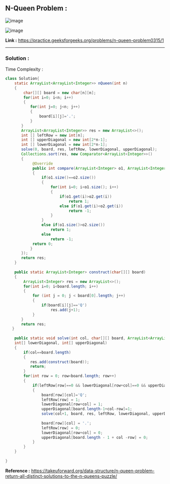 ## N-Queen Problem :

![image](https://user-images.githubusercontent.com/23376002/166979177-a03a15c3-cdc4-42a6-b901-0473f6cb0f3b.png)

![image](https://user-images.githubusercontent.com/23376002/166979231-b7b5ba0a-0545-42ba-8dbd-77c1b3363895.png)


**Link :** https://practice.geeksforgeeks.org/problems/n-queen-problem0315/1 


--------------------------------------------------------------------------------------------------------------------------------------------------


### Solution :

Time Complexity :


```java
class Solution{
    static ArrayList<ArrayList<Integer>> nQueen(int n) 
    {
        char[][] board = new char[n][n];
        for(int i=0; i<n; i++)
        {
           for(int j=0; j<n; j++)
           {
               board[i][j]='.';
           }
       }
       ArrayList<ArrayList<Integer>> res = new ArrayList<>();
       int [] leftRow = new int[n];
       int [] upperDiagonal = new int[2*n-1];
       int [] lowerDiagonal = new int[2*n-1];
       solve(0, board, res, leftRow, lowerDiagonal, upperDiagonal);
       Collections.sort(res, new Comparator<ArrayList<Integer>>() 
       {
            @Override
            public int compare(ArrayList<Integer> o1, ArrayList<Integer> o2) 
            {
                if(o1.size()==o2.size())
                {
                    for(int i=0; i<o1.size(); i++)
                    {
                        if(o1.get(i)>o2.get(i)) 
                            return 1;
                        else if(o1.get(i)<o2.get(i)) 
                            return -1;
                    }
                }
                else if(o1.size()>o2.size()) 
                    return 1;
                else 
                    return -1;
            return 0;
           }
       });
       return res;
    }
    
    public static ArrayList<Integer> construct(char[][] board)
    {
        ArrayList<Integer> res = new ArrayList<>();
        for(int i=0; i<board.length; i++)
        {
            for (int j = 0; j < board[0].length; j++) 
            {
                if(board[i][j]=='Q') 
                    res.add(j+1);
            }
       }
       return res;
   }
   
    public static void solve(int col, char[][] board, ArrayList<ArrayList<Integer>> res, int[] leftRow, 
    int[] lowerDiagonal, int[] upperDiagonal)
    {
        if(col==board.length)
        {
           res.add(construct(board));
           return;
        }
        for(int row = 0; row<board.length; row++)
        {
            if(leftRow[row]==0 && lowerDiagonal[row+col]==0 && upperDiagonal[board.length-1+col-row]==0)
            {
                board[row][col]='Q';
                leftRow[row] = 1;
                lowerDiagonal[row+col] = 1;
                upperDiagonal[board.length-1+col-row]=1;
                solve(col+1, board, res, leftRow, lowerDiagonal, upperDiagonal);
                
                board[row][col] = '.';
                leftRow[row] = 0;
                lowerDiagonal[row+col] = 0;
                upperDiagonal[board.length - 1 + col -row] = 0;
            }
        }
    }
   
}
```


**Reference :** https://takeuforward.org/data-structure/n-queen-problem-return-all-distinct-solutions-to-the-n-queens-puzzle/
